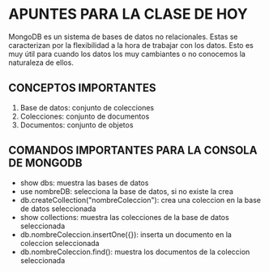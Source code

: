 # APUNTES PARA LA CLASE DE HOY

MongoDB es un sistema de bases de datos no relacionales. Estas se caracterizan por la flexibilidad a la hora de trabajar con los datos. Esto es muy útil para cuando los datos los muy cambiantes o no conocemos la naturaleza de ellos.

## CONCEPTOS IMPORTANTES

1. Base de datos: conjunto de colecciones
2. Colecciones: conjunto de documentos
3. Documentos: conjunto de objetos

## COMANDOS IMPORTANTES PARA LA CONSOLA DE MONGODB

- show dbs: muestra las bases de datos
- use nombreDB: selecciona la base de datos, si no existe la crea
- db.createCollection("nombreColeccion"): crea una coleccion en la base de datos seleccionada
- show collections: muestra las colecciones de la base de datos seleccionada
- db.nombreColeccion.insertOne({}): inserta un documento en la coleccion seleccionada
- db.nombreColeccion.find(): muestra los documentos de la coleccion seleccionada
